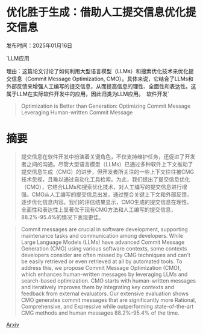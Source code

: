 # 优化胜于生成：借助人工提交信息优化提交信息

发布时间：2025年01月16日

`LLM应用

理由：这篇论文讨论了如何利用大型语言模型（LLMs）和搜索优化技术来优化提交信息（Commit Message Optimization, CMO）。具体来说，它结合了LLMs和外部反馈来增强人工编写的提交信息，从而提高信息的理性、全面性和表达性。这属于LLM在实际软件开发中的应用，因此归类为LLM应用。` `软件开发`

> Optimization is Better than Generation: Optimizing Commit Message Leveraging Human-written Commit Message

# 摘要

> 提交信息在软件开发中扮演着关键角色，不仅支持维护任务，还促进了开发者之间的沟通。尽管大型语言模型（LLMs）已通过多种软件上下文推动了提交信息生成（CMG）的进步，但开发者所关注的一些上下文往往被CMG技术忽视，且难以通过自动化工具检索。为此，我们提出了提交信息优化（CMO），它结合LLMs和搜索优化技术，对人工编写的提交信息进行增强。CMO从人工编写的提交信息出发，通过整合关键上下文和外部反馈，逐步优化信息内容。我们的评估结果显示，CMO生成的提交信息在理性、全面性和表达性上显著优于现有CMG方法和人工编写的提交信息，88.2%-95.4%的情况下表现更佳。

> Commit messages are crucial in software development, supporting maintenance tasks and communication among developers. While Large Language Models (LLMs) have advanced Commit Message Generation (CMG) using various software contexts, some contexts developers consider are often missed by CMG techniques and can't be easily retrieved or even retrieved at all by automated tools. To address this, we propose Commit Message Optimization (CMO), which enhances human-written messages by leveraging LLMs and search-based optimization. CMO starts with human-written messages and iteratively improves them by integrating key contexts and feedback from external evaluators. Our extensive evaluation shows CMO generates commit messages that are significantly more Rational, Comprehensive, and Expressive while outperforming state-of-the-art CMG methods and human messages 88.2%-95.4% of the time.

[Arxiv](https://arxiv.org/abs/2501.09861)